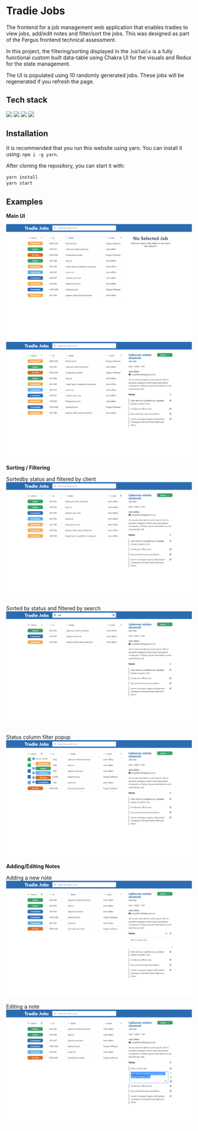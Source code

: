 # Tradie Jobs 

The frontend for a job management web application that enables tradies to view jobs, add/edit notes and filter/sort the jobs. This was designed as part of the Fergus frontend technical assessment.

In this project, the filtering/sorting displayed in the `JobTable` is a fully functional custom built data-table using Chakra UI for the visuals and Redux for the state management.

The UI is populated using 10 randomly generated jobs. These jobs will be regenerated if you refresh the page.

## Tech stack

<div align="centre">
<img src="https://img.shields.io/badge/react-%2361DAFB.svg?&style=for-the-badge&logo=react&logoColor=black" />
<img src="https://img.shields.io/badge/chakra%20ui-%23319795.svg?&style=for-the-badge&logo=chakra%20ui&logoColor=white" />
<img src="https://img.shields.io/badge/typescript-%233178C6.svg?&style=for-the-badge&logo=typescript&logoColor=white" />
	<img src="https://img.shields.io/badge/redux-%23764ABC.svg?&style=for-the-badge&logo=redux&logoColor=white" />
</div>

## Installation

It is recommended that you run this website using yarn. You can install it using: `npm i -g yarn`.

After cloning the repository, you can start it with:
```sh
yarn install
yarn start
```

## Examples

**Main UI**

![No Selected Job](./screenshots/NoSelectedJob.png)
![No Selected Job](./screenshots/SelectedJob.png)

**Sorting / Filtering**

Sortedby status and filtered by client
![Sorted by status and filtered by client](./screenshots/SortedByStatusAndFilteredByClient.png)

Sorted by status and filtered by search
![Sorted by status and filtered by search](./screenshots/SortedByStatusAndSortedBySearch.png)

Status column filter popup
![Status filter popover](./screenshots/StatusFilterPopover.png)

**Adding/Editing Notes**

Adding a new note
![Adding a new note](./screenshots/NewNote.png)

Editing a note
![Editing a note](./screenshots/EditNote.png)